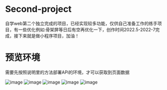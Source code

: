 # Second-project
自学web第二个独立完成的项目，已经实现较多功能，仅供自己准备工作的练手项目，有一些优化例如:骨架屏等日后有空再优化一下，创作时间2022.5-2022-7完成，接下来就是做小程序项目，加油！
# 预览环境
需要先按照说明里的方法部署APi的环境，才可以获取到页面数据

![image]()
![image]()
![image]()
![image]()
![image]()
